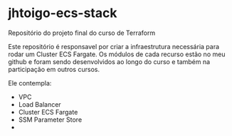 # jhtoigo-ecs-stack
Repositório do projeto final do curso de Terraform

Este repositório é responsavel por criar a infraestrutura necessária para rodar um Cluster ECS Fargate.
Os módulos de cada recurso estão no meu github e foram sendo desenvolvidos ao longo do curso e também na participação em outros cursos.

Ele contempla:

* VPC
* Load Balancer
* Cluster ECS Fargate
* SSM Parameter Store
* 